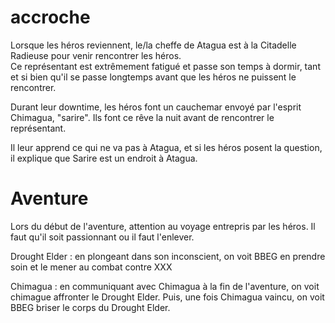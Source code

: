 # accroche

Lorsque les héros reviennent, le/la cheffe de Atagua est à la Citadelle Radieuse pour venir rencontrer les héros.  
Ce représentant est extrêmement fatigué et passe son temps à dormir, tant et si bien qu'il se passe longtemps avant que les héros ne puissent le rencontrer.
 
Durant leur downtime, les héros font un cauchemar envoyé par l'esprit Chimagua, "sarire". Ils font ce rêve la nuit avant de rencontrer le représentant.
 
Il leur apprend ce qui ne va pas à Atagua, et si les héros posent la question, il explique que Sarire est un endroit à Atagua.
 
# Aventure

Lors du début de l'aventure, attention au voyage entrepris par les héros. Il faut qu'il soit passionnant ou il faut l'enlever.
 
Drought Elder : en plongeant dans son inconscient, on voit BBEG en prendre soin et le mener au combat contre XXX
 
Chimagua : en communiquant avec Chimagua à la fin de l'aventure, on voit chimague affronter le Drought Elder. Puis, une fois Chimagua vaincu, on voit BBEG briser le corps du Drought Elder.